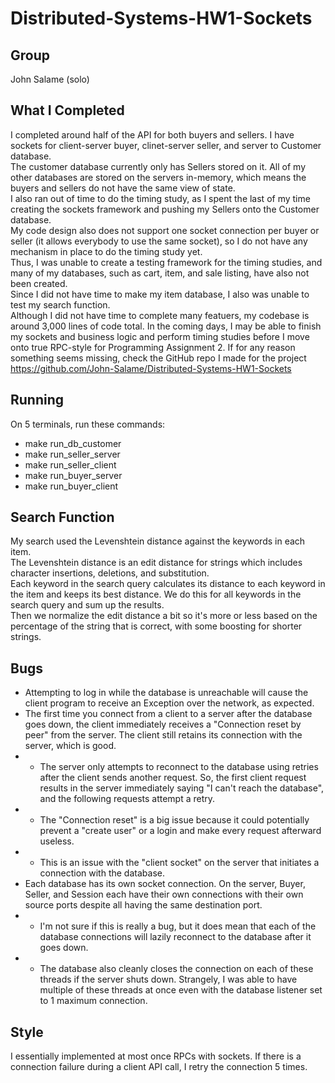 # Distributed-Systems-HW1-Sockets

## Group
John Salame (solo)

## What I Completed
I completed around half of the API for both buyers and sellers. I have sockets for client-server buyer, clinet-server seller, and server to Customer database.  
The customer database currently only has Sellers stored on it. All of my other databases are stored on the servers in-memory, which means the buyers and sellers do not have the same view of state.  
I also ran out of time to do the timing study, as I spent the last of my time creating the sockets framework and pushing my Sellers onto the Customer database.  
My code design also does not support one socket connection per buyer or seller (it allows everybody to use the same socket), so I do not have any mechanism in place to do the timing study yet.  
Thus, I was unable to create a testing framework for the timing studies, and many of my databases, such as cart, item, and sale listing, have also not been created.  
Since I did not have time to make my item database, I also was unable to test my search function.  
Although I did not have time to complete many featuers, my codebase is around 3,000 lines of code total. In the coming days, I may be able to finish my sockets 
and business logic and perform timing studies before I move onto true RPC-style for Programming Assignment 2.
If for any reason something seems missing, check the GitHub repo I made for the project https://github.com/John-Salame/Distributed-Systems-HW1-Sockets

## Running
On 5 terminals, run these commands:
* make run_db_customer
* make run_seller_server
* make run_seller_client
* make run_buyer_server
* make run_buyer_client

## Search Function
My search used the Levenshtein distance against the keywords in each item.  
The Levenshtein distance is an edit distance for strings which includes character insertions, deletions, and substitution.  
Each keyword in the search query calculates its distance to each keyword in the item and keeps its best distance. We do this for all keywords in the search query and sum up the results.  
Then we normalize the edit distance a bit so it's more or less based on the percentage of the string that is correct, with some boosting for shorter strings.

## Bugs
* Attempting to log in while the database is unreachable will cause the client program to receive an Exception over the network, as expected.
* The first time you connect from a client to a server after the database goes down, the client immediately receives a "Connection reset by peer" from the server. The client still retains its connection with the server, which is good.
*  * The server only attempts to reconnect to the database using retries after the client sends another request. So, the first client request results in the server immediately saying "I can't reach the database", and the following requests attempt a retry.
*  * The "Connection reset" is a big issue because it could potentially prevent a "create user" or a login and make every request afterward useless.
*  * This is an issue with the "client socket" on the server that initiates a connection with the database.
* Each database has its own socket connection. On the server, Buyer, Seller, and Session each have their own connections with their own source ports despite all having the same destination port.
*  * I'm not sure if this is really a bug, but it does mean that each of the database connections will lazily reconnect to the database after it goes down.
*  * The database also cleanly closes the connection on each of these threads if the server shuts down. Strangely, I was able to have multiple of these threads at once even with the database listener set to 1 maximum connection.


## Style
I essentially implemented at most once RPCs with sockets. If there is a connection failure during a client API call, 
I retry the connection 5 times.
